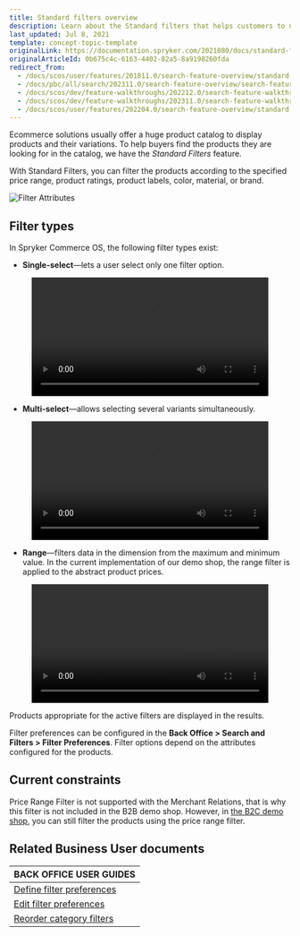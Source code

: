 ```yaml
---
title: Standard filters overview
description: Learn about the Standard filters that helps customers to narrow down products they are looking for in your Spryker Cloud Commerce OS Shop.
last_updated: Jul 8, 2021
template: concept-topic-template
originalLink: https://documentation.spryker.com/2021080/docs/standard-filters-overview
originalArticleId: 0b675c4c-6163-4402-82a5-8a9198260fda
redirect_from:
  - /docs/scos/user/features/201811.0/search-feature-overview/standard-filters-overview.html
  - /docs/pbc/all/search/202311.0/search-feature-overview/search-feature-overview/standard-filters-overview.html
  - /docs/scos/dev/feature-walkthroughs/202212.0/search-feature-walkthrough.html
  - /docs/scos/dev/feature-walkthroughs/202311.0/search-feature-walkthrough.html
  - /docs/scos/user/features/202204.0/search-feature-overview/standard-filters-overview.html
---
```


Ecommerce solutions usually offer a huge product catalog to display products and their variations. To help buyers find the products they are looking for in the catalog, we have the *Standard Filters* feature.

With Standard Filters, you can filter the products according to the specified price range, product ratings, product labels, color, material, or brand.

![Filter Attributes](https://spryker.s3.eu-central-1.amazonaws.com/docs/Features/Search+and+Filter/Standard+Filters/filter-attributes-b2c.png)

## Filter types

In Spryker Commerce OS, the following filter types exist:

- **Single-select**—lets a user select only one filter option.

<figure class="video_container">
    <video width="100%" height="auto" controls>
    <source src="https://spryker.s3.eu-central-1.amazonaws.com/docs/pbc/all/search/base-shop/search-feature-overview/standard-filters-overview.md/single-select-b2c.mp4" type="video/mp4">
  </video>
</figure>

- **Multi-select**—allows selecting several variants simultaneously.

<figure class="video_container">
    <video width="100%" height="auto" controls>
    <source src="https://spryker.s3.eu-central-1.amazonaws.com/docs/pbc/all/search/base-shop/search-feature-overview/standard-filters-overview.md/multi-select-b2c.mp4" type="video/mp4">
  </video>
</figure>

- **Range**—filters data in the dimension from the maximum and minimum value. In the current implementation of our demo shop, the range filter is applied to the abstract product prices.

<figure class="video_container">
    <video width="100%" height="auto" controls>
    <source src="https://spryker.s3.eu-central-1.amazonaws.com/docs/pbc/all/search/base-shop/search-feature-overview/standard-filters-overview.md/range-b2c.mp4" type="video/mp4">
  </video>
</figure>

Products appropriate for the active filters are displayed in the results.

Filter preferences can be configured in the **Back Office&nbsp;<span aria-label="and then">></span> Search and Filters&nbsp;<span aria-label="and then">></span> Filter Preferences**. Filter options depend on the attributes configured for the products.

## Current constraints

Price Range Filter is not supported with the Merchant Relations, that is why this filter is not included in the B2B demo shop. However, in [the B2C demo shop](/docs/about/all/about-spryker.html#demo-shops), you can still filter the products using the price range filter.

## Related Business User documents

|BACK OFFICE USER GUIDES|
|---|
| [Define filter preferences](/docs/pbc/all/search/latest/base-shop/manage-in-the-back-office/filter-preferences/define-filter-preferences.html)  |
| [Edit filter preferences](/docs/pbc/all/search/latest/base-shop/manage-in-the-back-office/filter-preferences/edit-filter-preferences.html)  |
| [Reorder category filters](/docs/pbc/all/search/latest/base-shop/manage-in-the-back-office/filter-preferences/reorder-filter-preferences.html)  |
